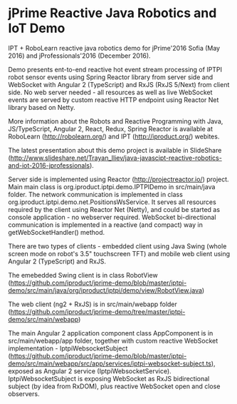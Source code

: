 # jPrime Reactive Java Robotics and IoT Demo

IPT + RoboLearn reactive java robotics demo for jPrime'2016 Sofia (May 2016) and jProfessionals'2016 (December 2016).

Demo presents ent-to-end reactive hot event stream processing of IPTPI robot sensor events using Spring Reactor library from server side and WebSocket with Angular 2 (TypeScript) and RxJS (RxJS 5/Next) from client side. No web server needed - all resources as well as live WebSocket events are served by custom reactive HTTP endpoint using Reactor Net library based on Netty.

More information about the Robots and Reactive Programming with Java, JS/TypeScript, Angular 2, React, Redux, Spring Reactor is available at RoboLearn (http://robolearn.org/) and IPT (http://iproduct.org/) webites.

The latest presentation about this demo project is available in SlideShare (http://www.slideshare.net/Trayan_Iliev/java-javascipt-reactive-robotics-and-iot-2016-jprofessionals).

Server side is implemented using Reactor (http://projectreactor.io/) project. Main main class is org.iproduct.iptpi.demo.IPTPIDemo in src/main/java folder. The network communication is implemented in class org.iproduct.iptpi.demo.net.PositionsWsService. It serves all resources required by the client using Reactor Net (Netty), and could be started as console application - no webserver required. WebSocket bi-directional communication is implemented in a reactive (and compact) way in getWebSocketHandler() method.

There are two types of clients - embedded client using Java Swing (whole screen mode on robot's 3.5" touchscreen TFT) and mobile web client using Angular 2 (TypeScript) and RxJS.

The emebedded Swing client is in class RobotView (https://github.com/iproduct/jprime-demo/blob/master/iptpi-demo/src/main/java/org/iproduct/iptpi/demo/view/RobotView.java)

The web client (ng2 + RxJS) is in src/main/webapp folder (https://github.com/iproduct/jprime-demo/tree/master/iptpi-demo/src/main/webapp)

The main Angular 2 application component class AppComponent is in src/main/webapp/app folder, together with custom reactive WebSocket implementation - IptpiWebsocketSubject (https://github.com/iproduct/jprime-demo/blob/master/iptpi-demo/src/main/webapp/src/app/services/iptpi-websocket-subject.ts), exposed as Angular 2 service (IptpiWebsocketService). IptpiWebsocketSubject is exposing WebSocket as RxJS bidirectional subject (by idea from RxDOM), plus reactive WebSocket open and close observers.


